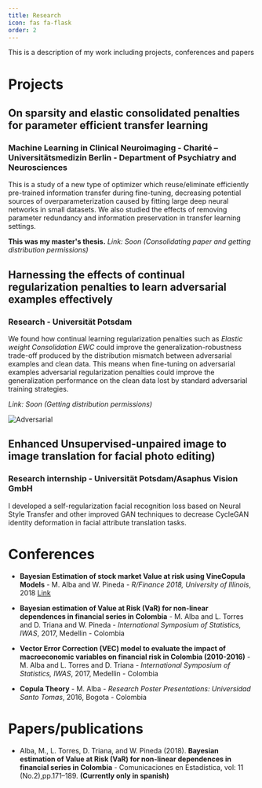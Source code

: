 ```yaml
---
title: Research
icon: fas fa-flask
order: 2
---
```


This is a description of my work including projects, conferences and papers


# Projects

## On sparsity and elastic consolidated penalties for parameter efficient transfer learning

### Machine Learning in Clinical Neuroimaging - Charité – Universitätsmedizin Berlin - Department of Psychiatry and Neurosciences

This is a study of a new type of optimizer which reuse/eliminate efficiently pre-trained information transfer during fine-tuning, decreasing potential sources of overparameterization caused by fitting large deep neural networks in small datasets. We also studied the effects of removing parameter redundancy and information preservation in transfer learning settings.

**This was my master's thesis.**
*Link: Soon (Consolidating paper and getting distribution permissions)*

<!-- ![Brain Slices](/assets/img/brain_data.png){:width=50% height=50%} -->
<!-- *Axial brain slice from UKBiobank dataset -->


## Harnessing the effects of continual regularization penalties to learn adversarial examples effectively

### Research - Universität Potsdam

We found how continual learning regularization penalties such as *Elastic weight Consolidation EWC* could improve the generalization-robustness trade-off produced by the distribution mismatch between adversarial examples and clean data. This means when fine-tuning on adversarial examples adversarial regularization penalties could improve the generalization performance on the clean data lost by standard adversarial training strategies.

*Link: Soon (Getting distribution permissions)*

![Adversarial](/assets/img/adversarial_dists.svg)

## Enhanced Unsupervised-unpaired image to image translation for facial photo editing)

### Research internship - Universität Potsdam/Asaphus Vision GmbH

I developed a self-regularization facial recognition loss based on Neural Style Transfer and other improved GAN techniques to decrease CycleGAN identity deformation in facial attribute translation tasks.

# Conferences

 - **Bayesian Estimation of stock market Value at risk using VineCopula Models** - M. Alba and W. Pineda - *R/Finance 2018, University of Illinois*, 2018
 [Link](http://past.rinfinance.com/agenda/2018/WilmerPineda.pdf)

- **Bayesian estimation of Value at Risk (VaR) for non-linear dependences in financial series in Colombia** - M. Alba and L. Torres and D. Triana and W. Pineda -  *International Symposium of Statistics, IWAS*, 2017, Medellin - Colombia 


- **Vector Error Correction (VEC) model to evaluate the impact of macroeconomic variables  on financial risk in Colombia (2010-2016)** - M. Alba and L. Torres and D. Triana -
*International Symposium of Statistics, IWAS*, 2017, Medellin - Colombia 


- **Copula Theory** - M. Alba - *Research Poster Presentations: Universidad Santo Tomas*, 2016, Bogota - Colombia

# Papers/publications

- Alba, M., L. Torres, D. Triana, and W. Pineda (2018). **Bayesian estimation of Value at Risk (VaR) for non-linear dependences in financial series in Colombia** - Comunicaciones en Estadística, vol: 11 (No.2),pp.171–189.  **(Currently only in spanish)**